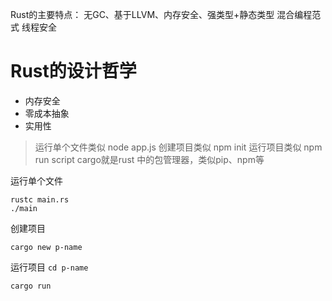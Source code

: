 Rust的主要特点：
无GC、基于LLVM、内存安全、强类型+静态类型
混合编程范式
线程安全

# Rust的设计哲学

- 内存安全
- 零成本抽象
- 实用性

> 运行单个文件类似 node app.js
> 创建项目类似 npm init 运行项目类似 npm run script
> cargo就是rust 中的包管理器，类似pip、npm等

运行单个文件
```shell
rustc main.rs
./main
```

创建项目

`cargo new p-name`

运行项目
`cd p-name`

`cargo run`
